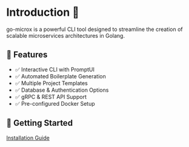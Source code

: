 # Introduction 🚀

go-microx is a powerful CLI tool designed to streamline the creation of scalable microservices architectures in Golang.

## 📌 Features

- ✅ Interactive CLI with PromptUI
- ✅ Automated Boilerplate Generation
- ✅ Multiple Project Templates
- ✅ Database & Authentication Options
- ✅ gRPC & REST API Support
- ✅ Pre-configured Docker Setup

## 📖 Getting Started

[Installation Guide](./installation.md)

